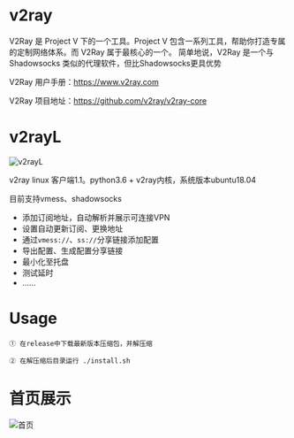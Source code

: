 # v2ray
V2Ray 是 Project V 下的一个工具。Project V 包含一系列工具，帮助你打造专属的定制网络体系。而 V2Ray 属于最核心的一个。 简单地说，V2Ray 是一个与 Shadowsocks 类似的代理软件，但比Shadowsocks更具优势

V2Ray 用户手册：https://www.v2ray.com

V2Ray 项目地址：https://github.com/v2ray/v2ray-core

# v2rayL

![v2rayL](http://cloud.thinker.ink/images/v2rayLlogo.png)

v2ray linux 客户端1.1。python3.6 + v2ray内核，系统版本ubuntu18.04

目前支持vmess、shadowsocks

- 添加订阅地址，自动解析并展示可连接VPN
- 设置自动更新订阅、更换地址
- 通过`vmess://`、`ss://`分享链接添加配置
- 导出配置、生成配置分享链接
- 最小化至托盘
- 测试延时
- ......

# Usage
```
① 在release中下载最新版本压缩包，并解压缩

② 在解压缩后目录运行 ./install.sh
```

# 首页展示

![首页](http://cloud.thinker.ink/images/af66fb3e92e9e4a94c9e01105e0db625.png)



